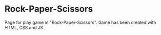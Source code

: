 # Rock-Paper-Scissors
Page for play game in "Rock-Paper-Scissors". Game has been created with HTML, CSS and JS.
